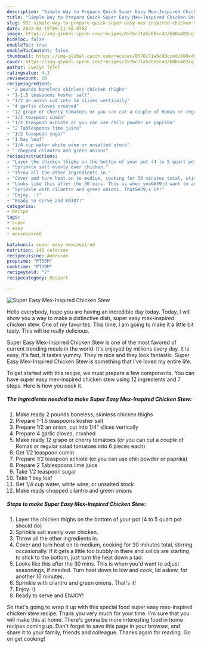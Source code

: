 ```yaml
---
description: "Simple Way to Prepare Quick Super Easy Mex-Inspired Chicken Stew"
title: "Simple Way to Prepare Quick Super Easy Mex-Inspired Chicken Stew"
slug: 952-simple-way-to-prepare-quick-super-easy-mex-inspired-chicken-stew
date: 2022-03-15T09:11:58.976Z
image: https://img-global.cpcdn.com/recipes/8576c71a5c80cc4d/680x482cq70/super-easy-mex-inspired-chicken-stew-recipe-main-photo.jpg
hideToc: false
enableToc: true
enableTocContent: false
thumbnail: https://img-global.cpcdn.com/recipes/8576c71a5c80cc4d/680x482cq70/super-easy-mex-inspired-chicken-stew-recipe-main-photo.jpg
cover: https://img-global.cpcdn.com/recipes/8576c71a5c80cc4d/680x482cq70/super-easy-mex-inspired-chicken-stew-recipe-main-photo.jpg
author: Evelyn Tyler
ratingvalue: 4.3
reviewcount: 10
recipeingredient:
- "2 pounds boneless skinless chicken thighs"
- "1-1.5 teaspoons kosher salt"
- "1/2 an onion cut into 14 slices vertically"
- "4 garlic cloves crushed"
- "12 grape or cherry tomatoes or you can cut a couple of Romas or regular salad tomatoes into 6 pieces each"
- "1/2 teaspoon cumin"
- "1/2 teaspoon achiote or you can use chili powder or paprika"
- "2 Tablespoons lime juice"
- "1/2 teaspoon sugar"
- "1 bay leaf"
- "1/4 cup water white wine or unsalted stock"
- " chopped cilantro and green onions"
recipeinstructions:
- "Layer the chicken thighs on the bottom of your pot (4 to 5 quart pot should do)"
- "Sprinkle salt evenly over chicken."
- "Throw all the other ingredients in."
- "Cover and turn heat on to medium, cooking for 30 minutes total, stirring occasionally. If it gets a little too bubbly in there and solids are starting to stick to the bottom, just turn the heat down a tad."
- "Looks like this after the 30 mins. This is when you&#39;d want to adjust seasonings, if needed.  Turn heat down to low and cook, lid askew, for another 10 minutes."
- "Sprinkle with cilantro and green onions. That&#39;s it!"
- "Enjoy. :)"
- "Ready to serve and ENJOY!"
categories:
- Recipe
tags:
- super
- easy
- mexinspired

katakunci: super easy mexinspired 
nutrition: 248 calories
recipecuisine: American
preptime: "PT35M"
cooktime: "PT39M"
recipeyield: "2"
recipecategory: Dessert

---
```



![Super Easy Mex-Inspired Chicken Stew](https://img-global.cpcdn.com/recipes/8576c71a5c80cc4d/680x482cq70/super-easy-mex-inspired-chicken-stew-recipe-main-photo.jpg)

Hello everybody, hope you are having an incredible day today. Today, I will show you a way to make a distinctive dish, super easy mex-inspired chicken stew. One of my favorites. This time, I am going to make it a little bit tasty. This will be really delicious.



Super Easy Mex-Inspired Chicken Stew is one of the most favored of current trending meals in the world. It's enjoyed by millions every day. It is easy, it's fast, it tastes yummy. They're nice and they look fantastic. Super Easy Mex-Inspired Chicken Stew is something that I've loved my entire life.


To get started with this recipe, we must prepare a few components. You can have super easy mex-inspired chicken stew using 12 ingredients and 7 steps. Here is how you cook it.

<!--inarticleads1-->

##### The ingredients needed to make Super Easy Mex-Inspired Chicken Stew:

1. Make ready 2 pounds boneless, skinless chicken thighs
1. Prepare 1-1.5 teaspoons kosher salt
1. Prepare 1/2 an onion, cut into 1/4&#34; slices vertically
1. Prepare 4 garlic cloves, crushed
1. Make ready 12 grape or cherry tomatoes (or you can cut a couple of Romas or regular salad tomatoes into 6 pieces each)
1. Get 1/2 teaspoon cumin
1. Prepare 1/2 teaspoon achiote (or you can use chili powder or paprika)
1. Prepare 2 Tablespoons lime juice
1. Take 1/2 teaspoon sugar
1. Take 1 bay leaf
1. Get 1/4 cup water, white wine, or unsalted stock
1. Make ready  chopped cilantro and green onions




<!--inarticleads2-->

##### Steps to make Super Easy Mex-Inspired Chicken Stew:

1. Layer the chicken thighs on the bottom of your pot (4 to 5 quart pot should do)
1. Sprinkle salt evenly over chicken.
1. Throw all the other ingredients in.
1. Cover and turn heat on to medium, cooking for 30 minutes total, stirring occasionally. If it gets a little too bubbly in there and solids are starting to stick to the bottom, just turn the heat down a tad.
1. Looks like this after the 30 mins. This is when you&#39;d want to adjust seasonings, if needed.  Turn heat down to low and cook, lid askew, for another 10 minutes.
1. Sprinkle with cilantro and green onions. That&#39;s it!
1. Enjoy. :)
1. Ready to serve and ENJOY!



So that's going to wrap it up with this special food super easy mex-inspired chicken stew recipe. Thank you very much for your time. I'm sure that you will make this at home. There's gonna be more interesting food in home recipes coming up. Don't forget to save this page in your browser, and share it to your family, friends and colleague. Thanks again for reading. Go on get cooking!

